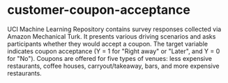 # customer-coupon-acceptance
UCI Machine Learning Repository contains survey responses collected via Amazon Mechanical Turk. It presents various driving scenarios and asks participants whether they would accept a coupon. The target variable indicates coupon acceptance (Y = 1 for "Right away" or "Later", and Y = 0 for "No"). Coupons are offered for five types of venues: less expensive restaurants, coffee houses, carryout/takeaway, bars, and more expensive restaurants.

